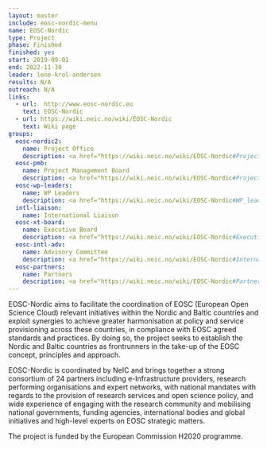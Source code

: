 ```yaml
---
layout: master
include: eosc-nordic-menu
name: EOSC-Nordic
type: Project
phase: Finished
finished: yes
start: 2019-09-01
end: 2022-11-30
leader: lene-krol-andersen
results: N/A
outreach: N/A
links:
  - url:  http://www.eosc-nordic.eu
    text: EOSC-Nordic
  - url: https://wiki.neic.no/wiki/EOSC-Nordic
    text: Wiki page
groups:
  eosc-nordic2:
    name: Project Office
    description: <a href="https://wiki.neic.no/wiki/EOSC-Nordic#Project_Office_.28PO.29">Project Office</a>
  eosc-pmb:
    name: Project Management Board
    description: <a href="https://wiki.neic.no/wiki/EOSC-Nordic#Project_Management_Board_.28PMB.29">Project Management Board (PMB)</a>
  eosc-wp-leaders:
    name: WP Leaders
    description: <a href="https://wiki.neic.no/wiki/EOSC-Nordic#WP_leaders">Work Package Leaders</a>
  intl-liaison:
    name: International Liaison
  eosc-xt-board:
    name: Executive Board
    description: <a href="https://wiki.neic.no/wiki/EOSC-Nordic#Executive_board">Executive board members</a>
  eosc-intl-adv:
    name: Advisory Committee
    description: <a href="https://wiki.neic.no/wiki/EOSC-Nordic#International_Advisory_Committee">International Advisory committee</a>
  eosc-partners:
    name: Partners
    description: <a href="https://wiki.neic.no/wiki/EOSC-Nordic#Partners">Project partners</a> 
---
```

EOSC-Nordic aims to facilitate the coordination of EOSC (European Open Science Cloud) relevant initiatives within the Nordic and Baltic countries and exploit synergies to achieve greater harmonisation at policy and service provisioning across these countries, in compliance with EOSC agreed standards and practices. By doing so, the project seeks to establish the Nordic and Baltic countries as frontrunners in the take-up of the EOSC concept, principles and approach.

EOSC-Nordic is coordinated by NeIC and brings together a strong consortium of 24 partners including e-Infrastructure providers, research performing organisations and expert networks, with national mandates with regards to the provision of research services and open science policy, and wide experience of engaging with the research community and mobilising national governments, funding agencies, international bodies and global initiatives and high-level experts on EOSC strategic matters.

The project is funded by the European Commission H2020 programme.
